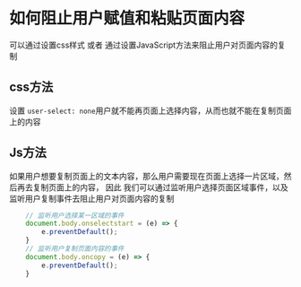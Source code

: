 # 如何阻止用户赋值和粘贴页面内容
可以通过设置css样式 或者 通过设置JavaScript方法来阻止用户对页面内容的复制

## css方法
设置 `user-select: none`用户就不能再页面上选择内容，从而也就不能在复制页面上的内容

## Js方法
如果用户想要复制页面上的文本内容，那么用户需要现在页面上选择一片区域，然后再去复制页面上的内容，
因此 我们可以通过监听用户选择页面区域事件，以及监听用户复制事件去阻止用户对页面内容的复制
```javascript
    // 监听用户选择某一区域的事件
    document.body.onselectstart = (e) => {
        e.preventDefault();
    }
    // 监听用户复制页面内容的事件
    document.body.oncopy = (e) => {
        e.preventDefault();
    }
```
